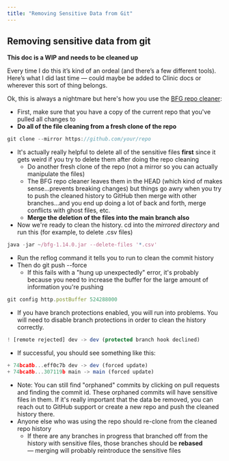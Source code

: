```yaml
---
title: "Removing Sensitive Data from Git"
---
```


## Removing sensitive data from git

**This doc is a WIP and needs to be cleaned up**

Every time I do this it’s kind of an ordeal (and there’s a few different tools). Here’s what I did last time — could maybe be added to Clinic docs or wherever this sort of thing belongs.

Ok, this is always a nightmare but here's how you use the [BFG repo cleaner](https://rtyley.github.io/bfg-repo-cleaner/):

- First, make sure that you have a copy of the current repo that you've pulled all changes to
- **Do all of the file cleaning from a fresh clone of the repo**

```jsx
git clone --mirror https://github.com/your/repo
```

- It's actually really helpful to delete all of the sensitive files **first** since it gets weird if you try to delete them after doing the repo cleaning
    - Do another fresh clone of the repo (not a mirror so you can actually manipulate the files)
    - The BFG repo cleaner leaves them in the HEAD (which kind of makes sense…prevents breaking changes) but things go awry when you try to push the cleaned history to GitHub then merge with other branches...and you end up doing a lot of back and forth, merge conflicts with ghost files, etc.
    - **Merge the deletion of the files into the main branch also**
- Now we're ready to clean the history. cd into the *mirrored directory* and run this (for example, to delete .csv files)

```jsx
java -jar ~/bfg-1.14.0.jar --delete-files '*.csv'
```

- Run the reflog command it tells you to run to clean the commit history
- Then do git push --force
    - If this fails with a "hung up unexpectedly" error, it's probably because you need to increase the buffer for the large amount of information you're pushing

```jsx
git config http.postBuffer 524288000
```

- If you have branch protections enabled, you will run into problems. You will need to disable branch protections in order to clean the history correctly.

```jsx
! [remote rejected] dev -> dev (protected branch hook declined)
```

- If successful, you should see something like this:

```jsx
+ 74bca8b...eff0c7b dev -> dev (forced update)
+ 74bca8b...307119b main -> main (forced update)
```

- Note: You can still find "orphaned" commits by clicking on pull requests and finding the commit id. These orphaned commits will have sensitive files in them. If it's really important that the data be removed, you can reach out to GitHub support or create a new repo and push the cleaned history there.
- Anyone else who was using the repo should re-clone from the cleaned repo history
    - If there are any branches in progress that branched off from the history with sensitive files, those branches should be **rebased** — merging will probably reintroduce the sensitive files